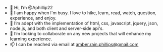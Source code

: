 - 👋 Hi, I’m @Aphillip22
- 👀 I am happy when I'm busy. I love to hike, learn, read, watch, question, experience, and enjoy.
- 🌱 I’m adept with the implementation of html, css, javascript, jquery, json, node.js, and both client and server-side api's. 
- 💞️ I’m looking to collaborate on any new projects that will enhance my learning experience.
- 📫 I can be reached via email at amber.rain.phillips@gmail.com
<!---
Aphillip22/Aphillip22 is a ✨ special ✨ repository because its `README.md` (this file) appears on your GitHub profile.
You can click the Preview link to take a look at your changes.
--->
